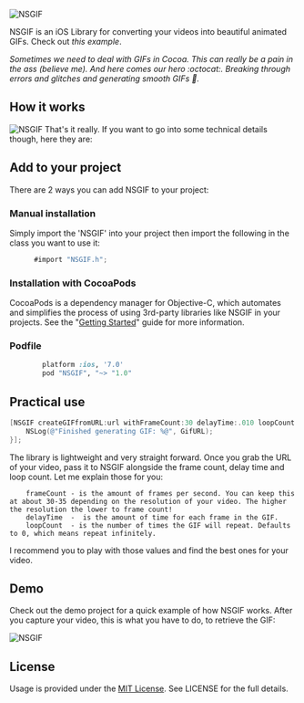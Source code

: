 ![NSGIF](https://dl.dropboxusercontent.com/s/0rq3fr0dtpvwd4h/NSGIF-header.png?dl=0)

NSGIF is an iOS Library for converting your videos into beautiful animated GIFs.
Check out _this example_. 

_Sometimes we need to deal with GIFs in Cocoa. This can really be a pain in the ass (believe me). And here comes our hero :octocat:. Breaking through errors and glitches and generating smooth GIFs :dash:._

## How it works
![NSGIF](https://dl.dropboxusercontent.com/s/nsh0s1shh9fbqpu/NSGIF-HIW.png?dl=0)
That's it really. If you want to go into some technical details though, here they are:

## Add to your project
 
There are 2 ways you can add NSGIF to your project:
 
### Manual installation
 
 Simply import the 'NSGIF' into your project then import the following in the class you want to use it: 
 ```objective-c
       #import "NSGIF.h";
 ```      
### Installation with CocoaPods

CocoaPods is a dependency manager for Objective-C, which automates and simplifies the process of using 3rd-party libraries like NSGIF in your projects. See the "[Getting Started](http://guides.cocoapods.org/syntax/podfile.html)" guide for more information.

### Podfile
```ruby
        platform :ios, '7.0'
        pod "NSGIF", "~> "1.0"
```

## Practical use

```objective-c
[NSGIF createGIFfromURL:url withFrameCount:30 delayTime:.010 loopCount:0 completion:^(NSURL *GifURL) {
	NSLog(@"Finished generating GIF: %@", GifURL);
}];
```
The library is lightweight and very straight forward. Once you grab the URL of your video, pass it to NSGIF alongside the frame count, delay time and loop count. 
Let me explain those for you: 
```
	frameCount - is the amount of frames per second. You can keep this at about 30-35 depending on the resolution of your video. The higher the resolution the lower to frame count!
    delayTime  -  is the amount of time for each frame in the GIF.
    loopCount  - is the number of times the GIF will repeat. Defaults to 0, which means repeat infinitely.
```
I recommend you to play with those values and find the best ones for your video.

## Demo

Check out the demo project for a quick example of how NSGIF works. After you capture your video, this is what you have to do, to retrieve the GIF:

![NSGIF](https://dl.dropboxusercontent.com/s/p02c6l7rzk6mf6m/NSGIF-HT.gif?dl=0)

## License
Usage is provided under the [MIT License](http://http//opensource.org/licenses/mit-license.php). See LICENSE for the full details.


